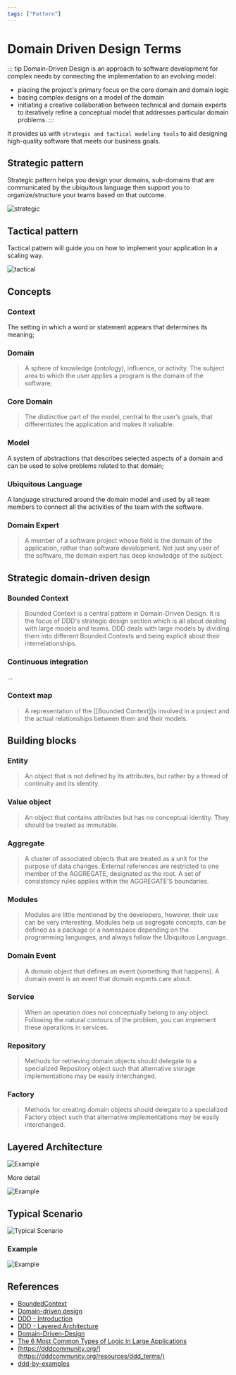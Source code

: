 ```yaml
---
tags: ["Pattern"]
---
```


# Domain Driven Design Terms

<TagLinks />

::: tip Domain-Driven Design
is an approach to software development for complex needs by connecting the implementation to an evolving model:
- placing the project's primary focus on the core domain and domain logic
- basing complex designs on a model of the domain
- initiating a creative collaboration between technical and domain experts to iteratively refine a conceptual model that addresses particular domain problems.
:::

It provides us with `strategic and tactical modeling tools` to aid designing high-quality software that meets our business goals.

## Strategic pattern 
Strategic pattern helps you design your domains, sub-domains that are communicated by the ubiquitous language then support you to organize/structure your teams based on that outcome.

![strategic](./img/strategic-design.png)

## Tactical pattern 
Tactical pattern will guide you on how to implement your application in a scaling way.

![tactical](./img/tactical-design.png)

## Concepts

### Context
The setting in which a word or statement appears that determines its meaning;

### Domain
> A sphere of knowledge (ontology), influence, or activity. The subject area to which the user applies a program is the domain of the software;

### Core Domain
> The distinctive part of the model, central to the user’s goals, that differentiates the application and makes it valuable.

### Model
A system of abstractions that describes selected aspects of a domain and can be used to solve problems related to that domain;

### Ubiquitous Language
A language structured around the domain model and used by all team members to connect all the activities of the team with the software.

### Domain Expert
> A member of a software project whose field is the domain of the application, rather than software development. Not just any user of the software, the domain expert has deep knowledge of the subject.

## Strategic domain-driven design

### Bounded Context

> Bounded Context is a central pattern in Domain-Driven Design. It is the focus of DDD's strategic design section which is all about dealing with large models and teams. DDD deals with large models by dividing them into different Bounded Contexts and being explicit about their interrelationships.

### Continuous integration
...

### Context map

> A representation of the [[Bounded Context]]s involved in a project and the actual relationships between them and their models.


## Building blocks

### Entity
> An object that is not defined by its attributes, but rather by a thread of continuity and its identity.

### Value object
> An object that contains attributes but has no conceptual identity. They should be treated as immutable.

### Aggregate

>  A cluster of associated objects that are treated as a unit for the purpose of data changes. External references are restricted to one member of the AGGREGATE, designated as the root. A set of consistency rules applies within the AGGREGATE’S boundaries.

### Modules

> Modules are little mentioned by the developers, however, their use can be very interesting.
> Modules help us segregate concepts, can be defined as a package or a namespace depending on the programming languages, and always follow the Ubiquitous Language.

### Domain Event
> A domain object that defines an event (something that happens). A domain event is an event that domain experts care about.

### Service
> When an operation does not conceptually belong to any object. Following the natural contours of the problem, you can implement these operations in services. 

### Repository
> Methods for retrieving domain objects should delegate to a specialized Repository object such that alternative storage implementations may be easily interchanged.

### Factory
> Methods for creating domain objects should delegate to a specialized Factory object such that alternative implementations may be easily interchanged.


## Layered Architecture

![Example](./img/ddd-layers.jpg)

More detail

![Example](./img/ddd-diagram.png)

## Typical Scenario

![Typical Scenario](./img/ddd-typical-scenario.png)

### Example
![Example](./img/ddd-example.png)


## References 

- [BoundedContext](https://martinfowler.com/bliki/BoundedContext.html)
- [Domain-driven design](https://en.wikipedia.org/wiki/Domain-driven_design)
- [DDD - Introduction](https://archfirst.org/domain-driven-design/)
- [DDD - Layered Architecture](https://archfirst.org/domain-driven-design-6-layered-architecture/)
- [Domain-Driven-Design](https://khalilstemmler.com/articles/domain-driven-design-intro/)
- [The 6 Most Common Types of Logic in Large Applications](https://khalilstemmler.com/articles/software-design-architecture/organizing-app-logic/)
- [https://dddcommunity.org/](https://dddcommunity.org/resources/ddd_terms/)
- [ddd-by-examples](https://github.com/ddd-by-examples/library.git)